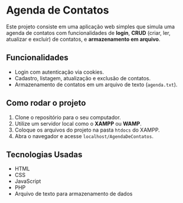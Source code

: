 # Agenda de Contatos

Este projeto consiste em uma aplicação web simples que simula uma agenda de contatos com funcionalidades de **login**, **CRUD** (criar, ler, atualizar e excluir) de contatos, e **armazenamento em arquivo**.

## Funcionalidades

- Login com autenticação via cookies.
- Cadastro, listagem, atualização e exclusão de contatos.
- Armazenamento de contatos em um arquivo de texto (`agenda.txt`).

## Como rodar o projeto

1. Clone o repositório para o seu computador.
2. Utilize um servidor local como o **XAMPP** ou **WAMP**.
3. Coloque os arquivos do projeto na pasta `htdocs` do XAMPP.
4. Abra o navegador e acesse `localhost/AgendaDeContatos`.

## Tecnologias Usadas

- HTML
- CSS
- JavaScript
- PHP
- Arquivo de texto para armazenamento de dados
